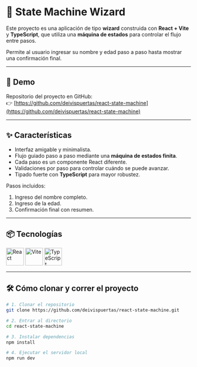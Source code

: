 # 🔄 State Machine Wizard

Este proyecto es una aplicación de tipo **wizard** construida con **React + Vite** y **TypeScript**, que utiliza una **máquina de estados** para controlar el flujo entre pasos.

Permite al usuario ingresar su nombre y edad paso a paso hasta mostrar una confirmación final.

---

## 🚀 Demo

Repositorio del proyecto en GitHub:  
👉 [https://github.com/deivispuertas/react-state-machine](https://github.com/deivispuertas/react-state-machine)

---

## ✨ Características

- Interfaz amigable y minimalista.
- Flujo guiado paso a paso mediante una **máquina de estados finita**.
- Cada paso es un componente React diferente.
- Validaciones por paso para controlar cuándo se puede avanzar.
- Tipado fuerte con **TypeScript** para mayor robustez.

Pasos incluidos:
1. Ingreso del nombre completo.
2. Ingreso de la edad.
3. Confirmación final con resumen.

---

## 📦 Tecnologías
<img src="https://cdn.worldvectorlogo.com/logos/react-2.svg" alt="React" width="48" height="48" />
<img src="https://vitejs.dev/logo.svg" alt="Vite" width="48" height="48" />
<img src="https://cdn.worldvectorlogo.com/logos/typescript.svg" alt="TypeScript" width="48" height="48" />


---

## 🛠️ Cómo clonar y correr el proyecto

```bash
# 1. Clonar el repositorio
git clone https://github.com/deivispuertas/react-state-machine.git

# 2. Entrar al directorio
cd react-state-machine

# 3. Instalar dependencias
npm install

# 4. Ejecutar el servidor local
npm run dev
